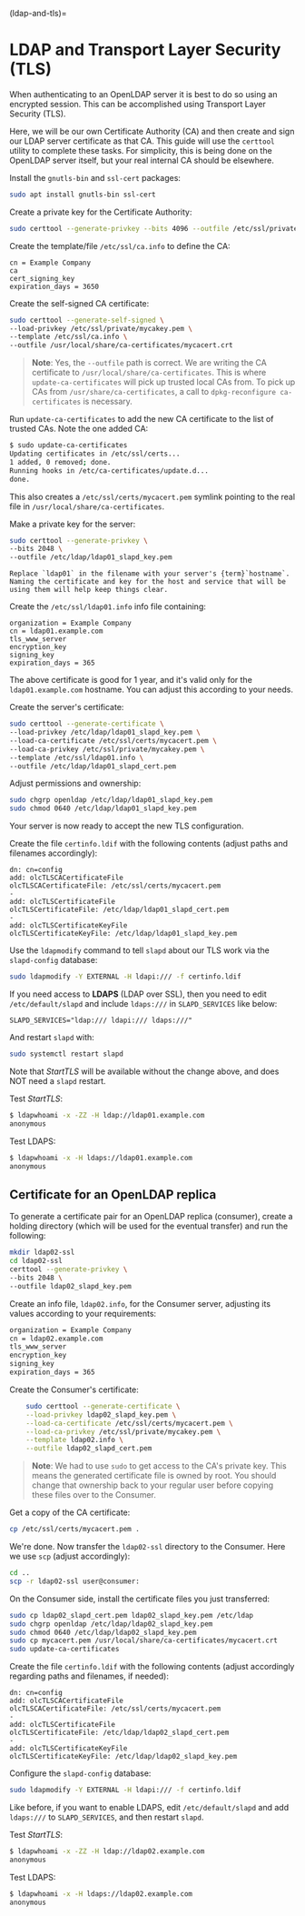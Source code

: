 (ldap-and-tls)=
# LDAP and Transport Layer Security (TLS)


When authenticating to an OpenLDAP server it is best to do so using an encrypted session. This can be accomplished using Transport Layer Security (TLS).

Here, we will be our own Certificate Authority (CA) and then create and sign our LDAP server certificate as that CA. This guide will use the `certtool` utility to complete these tasks. For simplicity, this is being done on the OpenLDAP server itself, but your real internal CA should be elsewhere.

Install the `gnutls-bin` and `ssl-cert` packages:

```bash
sudo apt install gnutls-bin ssl-cert
```

Create a private key for the Certificate Authority:

```bash
sudo certtool --generate-privkey --bits 4096 --outfile /etc/ssl/private/mycakey.pem
```

Create the template/file `/etc/ssl/ca.info` to define the CA:

```text
cn = Example Company
ca
cert_signing_key
expiration_days = 3650
```

Create the self-signed CA certificate:

```bash
sudo certtool --generate-self-signed \
--load-privkey /etc/ssl/private/mycakey.pem \
--template /etc/ssl/ca.info \
--outfile /usr/local/share/ca-certificates/mycacert.crt
```

> **Note**:
> Yes, the `--outfile` path is correct. We are writing the CA certificate to `/usr/local/share/ca-certificates`. This is where `update-ca-certificates` will pick up trusted local CAs from. To pick up CAs from `/usr/share/ca-certificates`, a call to `dpkg-reconfigure ca-certificates` is necessary.

Run `update-ca-certificates` to add the new CA certificate to the list of trusted CAs. Note the one added CA:

```bash
$ sudo update-ca-certificates
Updating certificates in /etc/ssl/certs...
1 added, 0 removed; done.
Running hooks in /etc/ca-certificates/update.d...
done.
```

This also creates a `/etc/ssl/certs/mycacert.pem` symlink pointing to the real file in `/usr/local/share/ca-certificates`.

Make a private key for the server:

```bash
sudo certtool --generate-privkey \
--bits 2048 \
--outfile /etc/ldap/ldap01_slapd_key.pem
```

```{note}
Replace `ldap01` in the filename with your server's {term}`hostname`. Naming the certificate and key for the host and service that will be using them will help keep things clear.
```

Create the `/etc/ssl/ldap01.info` info file containing:

```text
organization = Example Company
cn = ldap01.example.com
tls_www_server
encryption_key
signing_key
expiration_days = 365
```

The above certificate is good for 1 year, and it's valid only for the `ldap01.example.com` hostname. You can adjust this according to your needs.

Create the server's certificate:

```bash
sudo certtool --generate-certificate \
--load-privkey /etc/ldap/ldap01_slapd_key.pem \
--load-ca-certificate /etc/ssl/certs/mycacert.pem \
--load-ca-privkey /etc/ssl/private/mycakey.pem \
--template /etc/ssl/ldap01.info \
--outfile /etc/ldap/ldap01_slapd_cert.pem
```

Adjust permissions and ownership:

```bash
sudo chgrp openldap /etc/ldap/ldap01_slapd_key.pem
sudo chmod 0640 /etc/ldap/ldap01_slapd_key.pem
```

Your server is now ready to accept the new TLS configuration.

Create the file `certinfo.ldif` with the following contents (adjust paths and filenames accordingly):

```text
dn: cn=config
add: olcTLSCACertificateFile
olcTLSCACertificateFile: /etc/ssl/certs/mycacert.pem
-
add: olcTLSCertificateFile
olcTLSCertificateFile: /etc/ldap/ldap01_slapd_cert.pem
-
add: olcTLSCertificateKeyFile
olcTLSCertificateKeyFile: /etc/ldap/ldap01_slapd_key.pem
```

Use the `ldapmodify` command to tell `slapd` about our TLS work via the `slapd-config` database:

```bash
sudo ldapmodify -Y EXTERNAL -H ldapi:/// -f certinfo.ldif
```

If you need access to **LDAPS** (LDAP over SSL), then you need to edit `/etc/default/slapd` and include `ldaps:///` in `SLAPD_SERVICES` like below:

```text
SLAPD_SERVICES="ldap:/// ldapi:/// ldaps:///"
```

And restart `slapd` with:

```bash
sudo systemctl restart slapd
```

Note that *StartTLS* will be available without the change above, and does NOT need a `slapd` restart.

Test *StartTLS*:

```bash
$ ldapwhoami -x -ZZ -H ldap://ldap01.example.com
anonymous
```

Test LDAPS:

```bash
$ ldapwhoami -x -H ldaps://ldap01.example.com
anonymous
```

<h2 id="heading--certs-for-consumer">Certificate for an OpenLDAP replica</h2>

To generate a certificate pair for an OpenLDAP replica (consumer), create a holding directory (which will be used for the eventual transfer) and run the following:

```bash
mkdir ldap02-ssl
cd ldap02-ssl
certtool --generate-privkey \
--bits 2048 \
--outfile ldap02_slapd_key.pem
```

Create an info file, `ldap02.info`, for the Consumer server, adjusting its values according to your requirements:

```bash
organization = Example Company
cn = ldap02.example.com
tls_www_server
encryption_key
signing_key
expiration_days = 365
```

Create the Consumer's certificate:

```bash
    sudo certtool --generate-certificate \
    --load-privkey ldap02_slapd_key.pem \
    --load-ca-certificate /etc/ssl/certs/mycacert.pem \
    --load-ca-privkey /etc/ssl/private/mycakey.pem \
    --template ldap02.info \
    --outfile ldap02_slapd_cert.pem
```

> **Note**:
> We had to use `sudo` to get access to the CA's private key. This means the generated certificate file is owned by root. You should change that ownership back to your regular user before copying these files over to the Consumer.

Get a copy of the CA certificate:

```bash
cp /etc/ssl/certs/mycacert.pem .
```

We're done. Now transfer the `ldap02-ssl` directory to the Consumer. Here we use `scp` (adjust accordingly):

```bash
cd ..
scp -r ldap02-ssl user@consumer:
```

On the Consumer side, install the certificate files you just transferred:

```bash
sudo cp ldap02_slapd_cert.pem ldap02_slapd_key.pem /etc/ldap
sudo chgrp openldap /etc/ldap/ldap02_slapd_key.pem
sudo chmod 0640 /etc/ldap/ldap02_slapd_key.pem
sudo cp mycacert.pem /usr/local/share/ca-certificates/mycacert.crt
sudo update-ca-certificates
```

Create the file `certinfo.ldif` with the following contents (adjust accordingly regarding paths and filenames, if needed):

```text
dn: cn=config
add: olcTLSCACertificateFile
olcTLSCACertificateFile: /etc/ssl/certs/mycacert.pem
-
add: olcTLSCertificateFile
olcTLSCertificateFile: /etc/ldap/ldap02_slapd_cert.pem
-
add: olcTLSCertificateKeyFile
olcTLSCertificateKeyFile: /etc/ldap/ldap02_slapd_key.pem
```

Configure the `slapd-config` database:

```bash
sudo ldapmodify -Y EXTERNAL -H ldapi:/// -f certinfo.ldif
```

Like before, if you want to enable LDAPS, edit `/etc/default/slapd` and add `ldaps:///` to `SLAPD_SERVICES`, and then restart `slapd`.

Test *StartTLS*:

```bash
$ ldapwhoami -x -ZZ -H ldap://ldap02.example.com
anonymous
```

Test LDAPS:

```bash
$ ldapwhoami -x -H ldaps://ldap02.example.com
anonymous
```
